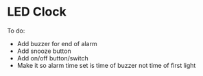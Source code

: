 # LED Clock

To do:
- Add buzzer for end of alarm
- Add snooze button
- Add on/off button/switch
- Make it so alarm time set is time of buzzer not time of first light
